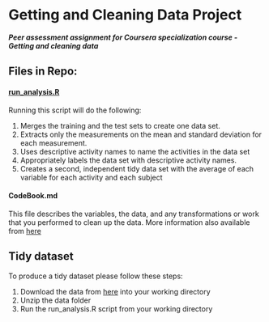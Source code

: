 Getting and Cleaning Data Project
============

__*Peer assessment assignment for Coursera specialization course - Getting and cleaning data*__


Files in Repo: 
----------------------

#### [run_analysis.R](https://github.com/drifap/datagetclean/blob/master/run_analysis.R)
Running this script will do the following: 
 1. Merges the training and the test sets to create one data set.
 2. Extracts only the measurements on the mean and standard deviation for each measurement. 
 3. Uses descriptive activity names to name the activities in the data set
 4. Appropriately labels the data set with descriptive activity names. 
 5. Creates a second, independent tidy data set with the average of each variable for each activity and each subject

#### CodeBook.md
This file describes the variables, the data, and any transformations or work that you performed to clean up the data. More information also available from [here](http://archive.ics.uci.edu/ml/datasets/Human+Activity+Recognition+Using+Smartphones)


Tidy dataset
-------------------------
To produce a tidy dataset please follow these steps: 
 1. Download the data from [here](https://d396qusza40orc.cloudfront.net/getdata%2Fprojectfiles%2FUCI%20HAR%20Dataset.zip) into your working directory 
 2. Unzip the data folder
 3. Run the run_analysis.R script from your working directory

